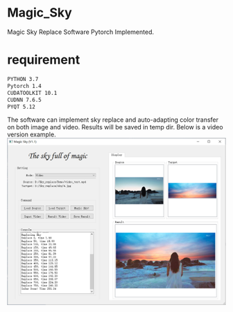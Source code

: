 # Magic_Sky
Magic Sky Replace Software Pytorch Implemented. 

# requirement
    PYTHON 3.7  
    Pytorch 1.4  
    CUDATOOLKIT 10.1  
    CUDNN 7.6.5  
    PYQT 5.12  

The software can implement sky replace and auto-adapting color transfer on both image and video. Results will be saved in temp dir. 
Below is a video version example.
![software](./Software%20GUI/Software_GUI_Video.png)